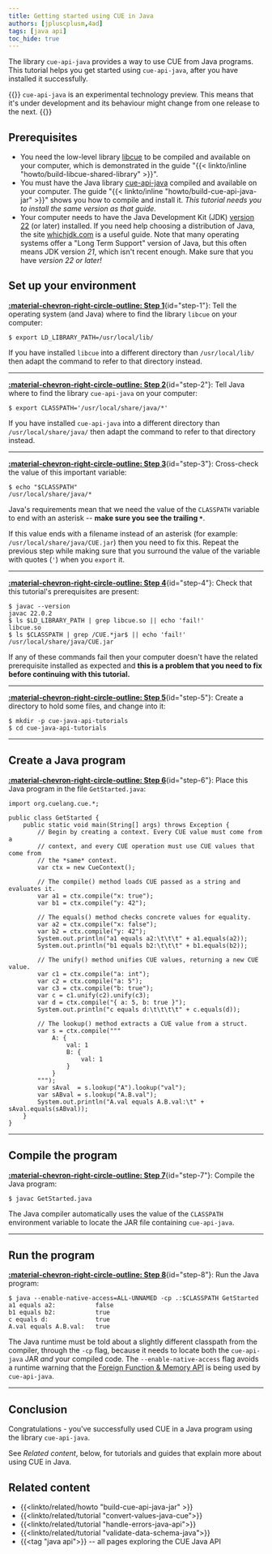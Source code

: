 ```yaml
---
title: Getting started using CUE in Java
authors: [jpluscplusm,4ad]
tags: [java api]
toc_hide: true
---
```


The library `cue-api-java` provides a way to use CUE from Java programs.
This tutorial helps you get started using `cue-api-java`,
after you have installed it successfully.

{{<info>}}
`cue-api-java` is an experimental technology preview. This means that it's
under development and its behaviour might change from one release to the next.
{{</info>}}

<!--more-->

## Prerequisites

- You need the low-level library
  [libcue](https://github.com/cue-lang/libcue)
  to be compiled and available on your computer,
  which is demonstrated in the guide
  "{{< linkto/inline "howto/build-libcue-shared-library" >}}".
- You must have the Java library
  [cue-api-java](https://github.com/cue-lang/cue-api-java)
  compiled and available on your computer. The guide
  "{{< linkto/inline "howto/build-cue-api-java-jar" >}}"
  shows you how to compile and install it.
  *This tutorial needs you to install the same version as that guide.*
- Your computer needs to have the Java Development Kit (JDK)
  [version 22](https://openjdk.org/projects/jdk/22/)
  (or later) installed. If you need help choosing a distribution of Java,
  the site [whichjdk.com](https://whichjdk.com) is a useful guide.
  Note that many operating systems offer a "Long Term Support" version of Java,
  but this often means JDK version *21*, which isn't recent enough.
  Make sure that you have *version 22 or later!*

## Set up your environment

[**:material-chevron-right-circle-outline: Step 1**](#step-1){id="step-1"}: Tell the operating system (and Java) where to find the library `libcue` on your
computer:

```` { .text title="TERMINAL" data-copy="export LD_LIBRARY_PATH=/usr/local/lib/" }
$ export LD_LIBRARY_PATH=/usr/local/lib/
````

If you have installed `libcue` into a different directory than `/usr/local/lib/`
then adapt the command to refer to that directory instead.

---


[**:material-chevron-right-circle-outline: Step 2**](#step-2){id="step-2"}: Tell Java where to find the library `cue-api-java` on your computer:

```` { .text title="TERMINAL" data-copy="export CLASSPATH=&#39;/usr/local/share/java/*&#39;" }
$ export CLASSPATH='/usr/local/share/java/*'
````

If you have installed `cue-api-java` into a different directory than
`/usr/local/share/java/` then adapt the command to refer to that directory
instead.

---


[**:material-chevron-right-circle-outline: Step 3**](#step-3){id="step-3"}: Cross-check the value of this important variable:

```` { .text title="TERMINAL" data-copy="echo &#34;$CLASSPATH&#34;" }
$ echo "$CLASSPATH"
/usr/local/share/java/*
````

Java's requirements mean that we need the value of the `CLASSPATH` variable to
end with an asterisk -- **make sure you see the trailing `*`**.

If this value ends with a filename instead of an asterisk (for example:
`/usr/local/share/java/CUE.jar`) then you need to fix this.
Repeat the previous step while making sure that you surround the value of the
variable with quotes (`'`) when you `export` it.

---


[**:material-chevron-right-circle-outline: Step 4**](#step-4){id="step-4"}: Check that this tutorial's prerequisites are present:

```` { .text title="TERMINAL" data-copy="javac --version&#10;ls $LD_LIBRARY_PATH | grep libcue.so || echo &#39;fail!&#39;&#10;ls $CLASSPATH | grep /CUE.*jar$ || echo &#39;fail!&#39;" }
$ javac --version
javac 22.0.2
$ ls $LD_LIBRARY_PATH | grep libcue.so || echo 'fail!'
libcue.so
$ ls $CLASSPATH | grep /CUE.*jar$ || echo 'fail!'
/usr/local/share/java/CUE.jar
````

If any of these commands fail then your computer doesn't have the related
prerequisite installed as expected and **this is a problem that you need to fix
before continuing with this tutorial.**

---


[**:material-chevron-right-circle-outline: Step 5**](#step-5){id="step-5"}: Create a directory to hold some files, and change into it:

```` { .text title="TERMINAL" data-copy="mkdir -p cue-java-api-tutorials&#10;cd cue-java-api-tutorials" }
$ mkdir -p cue-java-api-tutorials
$ cd cue-java-api-tutorials
````

---


## Create a Java program

[**:material-chevron-right-circle-outline: Step 6**](#step-6){id="step-6"}: Place this Java program in the file `GetStarted.java`:

```` { .java title="cue-java-api-tutorials/GetStarted.java" }
import org.cuelang.cue.*;

public class GetStarted {
    public static void main(String[] args) throws Exception {
        // Begin by creating a context. Every CUE value must come from a
        // context, and every CUE operation must use CUE values that come from
        // the *same* context.
        var ctx = new CueContext();

        // The compile() method loads CUE passed as a string and evaluates it.
        var a1 = ctx.compile("x: true");
        var b1 = ctx.compile("y: 42");

        // The equals() method checks concrete values for equality.
        var a2 = ctx.compile("x: false");
        var b2 = ctx.compile("y: 42");
        System.out.println("a1 equals a2:\t\t\t" + a1.equals(a2));
        System.out.println("b1 equals b2:\t\t\t" + b1.equals(b2));

        // The unify() method unifies CUE values, returning a new CUE value.
        var c1 = ctx.compile("a: int");
        var c2 = ctx.compile("a: 5");
        var c3 = ctx.compile("b: true");
        var c = c1.unify(c2).unify(c3);
        var d = ctx.compile("{ a: 5, b: true }");
        System.out.println("c equals d:\t\t\t\t" + c.equals(d));

        // The lookup() method extracts a CUE value from a struct.
        var s = ctx.compile("""
            A: {
                val: 1
                B: {
                    val: 1
                }
            }
        """);
        var sAval  = s.lookup("A").lookup("val");
        var sABval = s.lookup("A.B.val");
        System.out.println("A.val equals A.B.val:\t" + sAval.equals(sABval));
    }
}
````

---


## Compile the program

[**:material-chevron-right-circle-outline: Step 7**](#step-7){id="step-7"}: Compile the Java program:

```` { .text title="TERMINAL" data-copy="javac GetStarted.java" }
$ javac GetStarted.java
````

The Java compiler automatically uses the value of the `CLASSPATH` environment
variable to locate the JAR file containing `cue-api-java`.

---


## Run the program

[**:material-chevron-right-circle-outline: Step 8**](#step-8){id="step-8"}: Run the Java program:

```` { .text title="TERMINAL" data-copy="java --enable-native-access=ALL-UNNAMED -cp .:$CLASSPATH GetStarted" }
$ java --enable-native-access=ALL-UNNAMED -cp .:$CLASSPATH GetStarted
a1 equals a2:			false
b1 equals b2:			true
c equals d:				true
A.val equals A.B.val:	true
````

The Java runtime must be told about a slightly different classpath from the
compiler, through the `-cp` flag, because it needs to locate both the
`cue-api-java` JAR *and* your compiled code. The `--enable-native-access` flag
avoids a runtime warning that the
[Foreign Function & Memory API](https://openjdk.org/jeps/454) is being used by
`cue-api-java`.

---


## Conclusion

Congratulations - you've successfully used CUE in a Java program using the
library `cue-api-java`.

See *Related content*, below, for tutorials and guides that explain more about
using CUE in Java.

## Related content

- {{<linkto/related/howto "build-cue-api-java-jar" >}}
- {{<linkto/related/tutorial "convert-values-java-cue">}}
- {{<linkto/related/tutorial "handle-errors-java-api">}}
- {{<linkto/related/tutorial "validate-data-schema-java">}}
- {{<tag "java api">}} -- all pages exploring the CUE Java API
